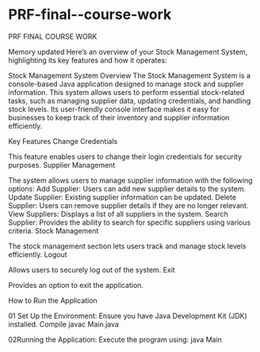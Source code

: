 # PRF-final--course-work
PRF FINAL COURSE WORK

Memory updated
Here’s an overview of your Stock Management System, highlighting its key features and how it operates:

Stock Management System Overview
The Stock Management System is a console-based Java application designed to manage stock and supplier information. This system allows users to perform essential stock-related tasks, such as managing supplier data, updating credentials, and handling stock levels. Its user-friendly console interface makes it easy for businesses to keep track of their inventory and supplier information efficiently.

Key Features
Change Credentials

This feature enables users to change their login credentials for security purposes.
Supplier Management

The system allows users to manage supplier information with the following options:
Add Supplier: Users can add new supplier details to the system.
Update Supplier: Existing supplier information can be updated.
Delete Supplier: Users can remove supplier details if they are no longer relevant.
View Suppliers: Displays a list of all suppliers in the system.
Search Supplier: Provides the ability to search for specific suppliers using various criteria.
Stock Management

The stock management section lets users track and manage stock levels efficiently.
Logout

Allows users to securely log out of the system.
Exit

Provides an option to exit the application.

How to Run the Application

01 Set Up the Environment:
Ensure you have Java Development Kit (JDK) installed.
Compile javac Main.java

02Running the Application:
Execute the program using:
java Main
